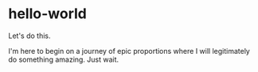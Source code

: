 # hello-world
Let's do this.

I'm here to begin on a journey of epic proportions where I will legitimately do something amazing. Just wait.
